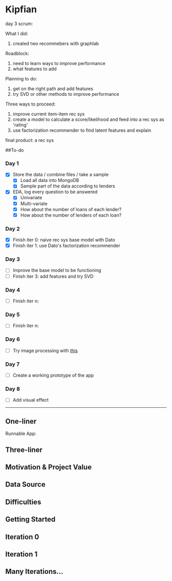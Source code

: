 # Kipfian

day 3 scrum:

What I did:

1. created two recommebers with graphlab

Roadblock:

1. need to learn ways to improve performance
2. what features to add

Planning to do:

1. get on the right path and add features
2. try SVD or other methods to improve performance



Three ways to proceed:

1. improve current item-item rec sys
2. create a model to calculate a score/likelihood and feed into a rec sys as 'rating'
3. use factorization recommender to find latent features and explain


final product:
a rec sys




##To-do
### Day 1
- [x] Store the data / combine files / take a sample
    - [x] Load all data into MongoDB
    - [x] Sample part of the data according to lenders
- [x] EDA, log every question to be answered
    - [x] Univariate
    - [x] Multi-variate
    - [x] How about the number of loans of each lender?
    - [x] How about the number of lenders of each loan?

### Day 2
- [x] Finish iter 0: naive rec sys base model with Dato
- [x] Finish iter 1: use Dato's factorization recommender

### Day 3
- [ ] Improve the base model to be functioning
- [ ] Finish iter 3: add features and try SVD

### Day 4
- [ ] Finish iter n: 

### Day 5
- [ ] Finish iter n: 

### Day 6
- [ ] Try image processing with [this](http://cs.stanford.edu/people/karpathy/deepimagesent/?hn)

### Day 7
- [ ] Create a working prototype of the app

### Day 8
- [ ] Add visual effect




-------------------




## One-liner

Runnable App: [](#)

## Three-liner


## Motivation & Project Value


## Data Source


## Difficulties


## Getting Started


## Iteration 0


## Iteration 1


## Many Iterations...







